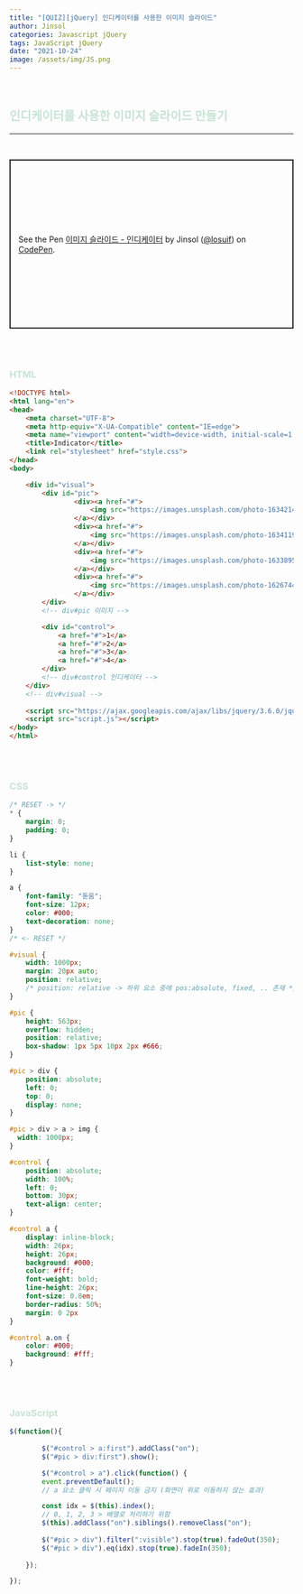 ```yaml
---
title: "[QUIZ][jQuery] 인디케이터를 사용한 이미지 슬라이드"
author: Jinsol
categories: Javascript jQuery
tags: JavaScript jQuery
date: "2021-10-24"
image: /assets/img/JS.png
---
```


<br>

## <span style="color:#C8E3D4">인디케이터를 사용한 이미지 슬라이드 만들기</span>

<hr>
<br>

<p class="codepen" data-height="300" data-default-tab="html,result" data-slug-hash="gOxgeww" data-user="losuif" style="height: 300px; box-sizing: border-box; display: flex; align-items: center; justify-content: center; border: 2px solid; margin: 1em 0; padding: 1em;">
  <span>See the Pen <a href="https://codepen.io/losuif/pen/gOxgeww">
  이미지 슬라이드 - 인디케이터</a> by Jinsol (<a href="https://codepen.io/losuif">@losuif</a>)
  on <a href="https://codepen.io">CodePen</a>.</span>
</p>
<script async src="https://cpwebassets.codepen.io/assets/embed/ei.js"></script>


<br><br>

### <span style="color:#C8E3D4">HTML</span>

```html
<!DOCTYPE html>
<html lang="en">
<head>
    <meta charset="UTF-8">
    <meta http-equiv="X-UA-Compatible" content="IE=edge">
    <meta name="viewport" content="width=device-width, initial-scale=1.0">
    <title>Indicator</title>
    <link rel="stylesheet" href="style.css">
</head>
<body>

    <div id="visual">
        <div id="pic">            
                <div><a href="#">
                    <img src="https://images.unsplash.com/photo-1634214564164-42b834f37e41?ixid=MnwxMjA3fDB8MHx0b3BpYy1mZWVkfDQ0fGhtZW52UWhVbXhNfHxlbnwwfHx8fA%3D%3D&ixlib=rb-1.2.1&auto=format&fit=crop&w=500&q=60" alt="1">
                </a></div>
                <div><a href="#">
                    <img src="https://images.unsplash.com/photo-1634119418593-dbb72fcedc3e?ixid=MnwxMjA3fDB8MHx0b3BpYy1mZWVkfDUxfGhtZW52UWhVbXhNfHxlbnwwfHx8fA%3D%3D&ixlib=rb-1.2.1&auto=format&fit=crop&w=500&q=60" alt="2">
                </a></div>
                <div><a href="#">
                    <img src="https://images.unsplash.com/photo-1633895138226-796e9bb242d8?ixid=MnwxMjA3fDB8MHx0b3BpYy1mZWVkfDg3fGhtZW52UWhVbXhNfHxlbnwwfHx8fA%3D%3D&ixlib=rb-1.2.1&auto=format&fit=crop&w=500&q=60" alt="3">
                </a></div>
                <div><a href="#">
                    <img src="https://images.unsplash.com/photo-1626744287208-2ceda957181d?ixid=MnwxMjA3fDB8MHx0b3BpYy1mZWVkfDEzM3xobWVudlFoVW14TXx8ZW58MHx8fHw%3D&ixlib=rb-1.2.1&auto=format&fit=crop&w=500&q=60" alt="4">
                </a></div>            
        </div>
        <!-- div#pic 이미지 -->

        <div id="control">
            <a href="#">1</a>
            <a href="#">2</a>
            <a href="#">3</a>
            <a href="#">4</a>
        </div>
        <!-- div#control 인디케이터 -->
    </div>
    <!-- div#visual -->
    
    <script src="https://ajax.googleapis.com/ajax/libs/jquery/3.6.0/jquery.min.js"></script>
    <script src="script.js"></script>
</body>
</html>
```

<br><br>

### <span style="color:#C8E3D4">CSS</span>

```css
/* RESET -> */
* {
    margin: 0;
    padding: 0;
}   

li {
    list-style: none;
}

a {
    font-family: "돋움";
    font-size: 12px;
    color: #000;
    text-decoration: none;
}
/* <- RESET */

#visual {
    width: 1000px;
    margin: 20px auto;
    position: relative;
    /* position: relative -> 하위 요소 중에 pos:absolute, fixed, .. 존재 */
}

#pic {
    height: 563px;
    overflow: hidden;           
    position: relative;
    box-shadow: 1px 5px 10px 2px #666;
}

#pic > div {
    position: absolute;
    left: 0;
    top: 0;
    display: none;
}

#pic > div > a > img {
  width: 1000px;
}

#control {
    position: absolute;    
    width: 100%;
    left: 0;
    bottom: 30px;          
    text-align: center;            
}

#control a {
    display: inline-block;
    width: 26px;
    height: 26px;
    background: #000;            
    color: #fff;
    font-weight: bold;          
    line-height: 26px;
    font-size: 0.8em;
    border-radius: 50%;
    margin: 0 2px
}

#control a.on {
    color: #000;
    background: #fff;
}
```

<br><br>

### <span style="color:#C8E3D4">JavaScript</span>

```javascript
$(function(){
    
        $("#control > a:first").addClass("on");
        $("#pic > div:first").show();

        $("#control > a").click(function() {
        event.preventDefault();
        // a 요소 클릭 시 페이지 이동 금지 (화면이 위로 이동하지 않는 효과)

        const idx = $(this).index(); 
        // 0, 1, 2, 3 > 배열로 처리하기 위함                 
        $(this).addClass("on").siblings().removeClass("on");
        
        $("#pic > div").filter(":visible").stop(true).fadeOut(350);
        $("#pic > div").eq(idx).stop(true).fadeIn(350);
    
    });

});
```